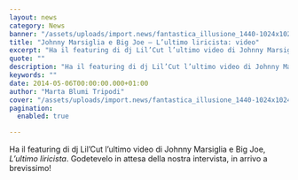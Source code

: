 ```yaml
---
layout: news
category: News
banner: "/assets/uploads/import.news/fantastica_illusione_1440-1024x1024.jpg"
title: "Johnny Marsiglia e Big Joe – L’ultimo liricista: video"
excerpt: "Ha il featuring di dj Lil’Cut l’ultimo video di Johnny Marsiglia e Big Joe, L’ultimo liricista. Godetevelo in attesa della nostra intervista, in arrivo a brevissimo!"
quote: ""
description: "Ha il featuring di dj Lil’Cut l’ultimo video di Johnny Marsiglia e Big Joe, L’ultimo liricista. Godetevelo in attesa della nostra intervista, in arrivo a brevissimo!"
keywords: ""
date: 2014-05-06T00:00:00.000+01:00
author: "Marta Blumi Tripodi"
cover: "/assets/uploads/import.news/fantastica_illusione_1440-1024x1024.jpg"
pagination:
  enabled: true

---
```


[](https://hotmc.com/wp-content/uploads/2014/05/fantastica%5Fillusione%5F1440-1024x1024.jpg)

Ha il featuring di dj Lil’Cut l’ultimo video di Johnny Marsiglia e Big Joe, _L’ultimo liricista_. Godetevelo in attesa della nostra intervista, in arrivo a brevissimo!